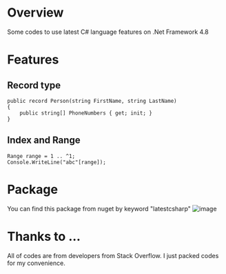 # Overview
Some codes to use latest C# language features on .Net Framework 4.8

# Features
## Record type
```
public record Person(string FirstName, string LastName)
{
    public string[] PhoneNumbers { get; init; }
}
```

## Index and Range
```
Range range = 1 .. ^1;
Console.WriteLine("abc"[range]);
```

# Package
You can find this package from nuget by keyword "latestcsharp"
![image](https://user-images.githubusercontent.com/22572720/166096134-dcef7862-8118-4e27-92f0-42f0055b3cad.png)


# Thanks to ...
All of codes are from developers from Stack Overflow. I just packed codes for my convenience.

